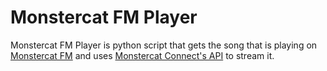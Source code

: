 # Monstercat FM Player
Monstercat FM Player is python script that gets the song that is playing on [Monstercat FM](https://www.twitch.tv/monstercat) and uses [Monstercat Connect's API](https://www.monstercat.com/dev/api/connect) to stream it.
